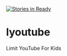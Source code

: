[![Stories in Ready](https://badge.waffle.io/jetthoughts/lyoutube.png?label=ready&title=Ready)](https://waffle.io/jetthoughts/lyoutube)
# lyoutube
Limit YouTube For Kids
